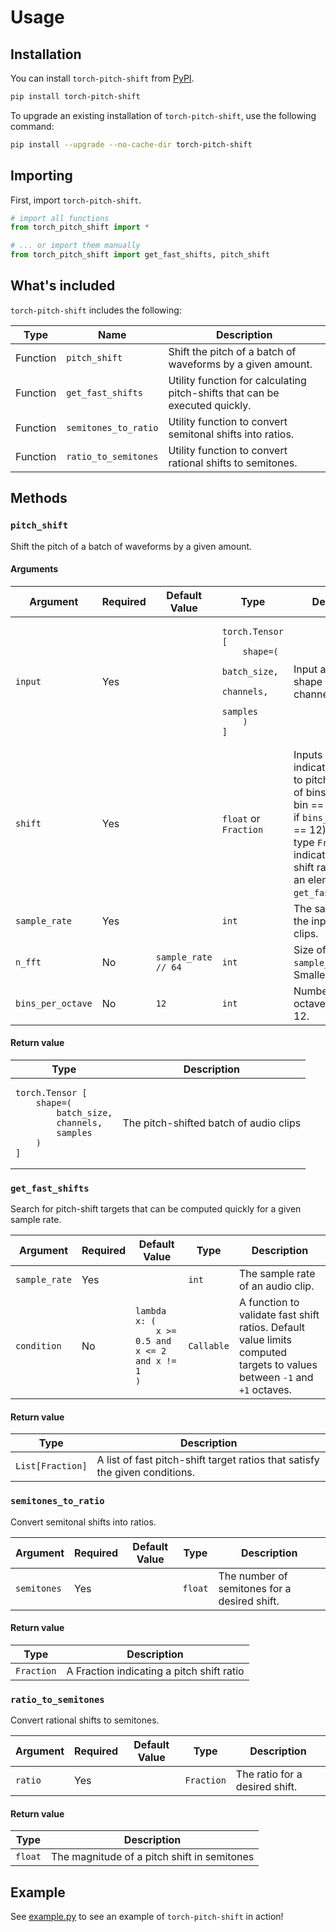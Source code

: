 # Usage

## Installation
You can install `torch-pitch-shift` from [PyPI](https://pypi.org/project/torch-pitch-shift/).

```bash
pip install torch-pitch-shift
```

To upgrade an existing installation of `torch-pitch-shift`, use the following command:

```bash
pip install --upgrade --no-cache-dir torch-pitch-shift
```

## Importing

First, import `torch-pitch-shift`.

```python
# import all functions
from torch_pitch_shift import *

# ... or import them manually
from torch_pitch_shift import get_fast_shifts, pitch_shift
```

## What's included
`torch-pitch-shift` includes the following:

<table>
  <thead>
    <tr>
      <th>Type</th>
      <th>Name</th>
      <th>Description</th>
    </tr>
  </thead>
  <tbody>
    <tr>
      <td>Function</td>
      <td><code>pitch_shift</code></td>
      <td>Shift the pitch of a batch of waveforms by a given amount.</td>
    </tr>
    <tr>
      <td>Function</td>
      <td><code>get_fast_shifts</code></td>
      <td>Utility function for calculating pitch-shifts that can be executed quickly.</td>
    </tr>
    <tr>
      <td>Function</td>
      <td><code>semitones_to_ratio</code></td>
      <td>Utility function to convert semitonal shifts into ratios.</td>
    </tr>
    <tr>
      <td>Function</td>
      <td><code>ratio_to_semitones</code></td>
      <td>Utility function to convert rational shifts to semitones.</td>
    </tr>
  </tbody>
</table>

## Methods

### `pitch_shift`
Shift the pitch of a batch of waveforms by a given amount.

#### Arguments

<table>
  <thead>
    <tr>
      <th>Argument</th>
      <th>Required</th>
      <th>Default Value</th>
      <th>Type</th>
      <th>Description</th>
    </tr>
  </thead>
  <tbody>
    <tr>
      <td><code>input</code></td>
      <td>Yes</td>
      <td></td>
<td><pre><code>torch.Tensor [
    shape=(
        batch_size,
        channels,
        samples
    )
]</code></pre></td>
      <td>Input audio clips of shape (batch_size, channels, samples)</td>
    </tr>
    <tr>
      <td><code>shift</code></td>
      <td>Yes</td>
      <td></td>
      <td><code>float</code> or <code>Fraction</code></td>
      <td>Inputs of type <code>float</code> indicate the amount to pitch-shift in # of bins (where 1 bin == 1 semitone if <code>bins_per_octave</code> == 12). Inputs of type <code>Fraction</code> indicate a pitch-shift ratio (usually an element in <code>get_fast_shifts()</code>).</td>
    </tr>
    <tr>
      <td><code>sample_rate</code></td>
      <td>Yes</td>
      <td></td>
      <td><code>int</code></td>
      <td>The sample rate of the input audio clips.</td>
    </tr>
    <tr>
      <td><code>n_fft</code></td>
      <td>No</td>
      <td><code>sample_rate // 64</code></td>
      <td><code>int</code></td>
      <td>Size of FFT. Default <code>sample_rate // 64</code>. Smaller is faster.</td>
    </tr>
    <tr>
      <td><code>bins_per_octave</code></td>
      <td>No</td>
      <td><code>12</code></td>
      <td><code>int</code></td>
      <td>Number of bins per octave. Default is 12.</td>
    </tr>
  </tbody>
</table>

#### Return value

<table>
  <thead>
    <tr>
      <th>Type</th>
      <th>Description</th>
    </tr>
  </thead>
  <tbody>
    <tr>
<td><pre><code>torch.Tensor [
    shape=(
        batch_size,
        channels,
        samples
    )
]</code></pre></td>
      <td>The pitch-shifted batch of audio clips</td>
    </tr>
  </tbody>
</table>

### `get_fast_shifts`
Search for pitch-shift targets that can be computed quickly for a given sample rate.

<table>
  <thead>
    <tr>
      <th>Argument</th>
      <th>Required</th>
      <th>Default Value</th>
      <th>Type</th>
      <th>Description</th>
    </tr>
  </thead>
  <tbody>
    <tr>
      <td><code>sample_rate</code></td>
      <td>Yes</td>
      <td></td>
      <td><code>int</code></td>
      <td>The sample rate of an audio clip.</td>
    </tr>
    <tr>
      <td><code>condition</code></td>
      <td>No</td>
      <td>
<pre><code>lambda x: (
    x &gt;= 0.5 and x &lt;= 2 and x != 1
)</code></pre>
      </td>
      <td><code>Callable</code></td>
      <td>A function to validate fast shift ratios. Default value limits computed targets to values between <code>-1</code> and <code>+1</code> octaves.</td>
    </tr>
  </tbody>
</table>

#### Return value

<table>
  <thead>
    <tr>
      <th>Type</th>
      <th>Description</th>
    </tr>
  </thead>
  <tbody>
    <tr>
      <td><code>List[Fraction]</code></td>
      <td>A list of fast pitch-shift target ratios that satisfy the given conditions.</td>
    </tr>
  </tbody>
</table>

### `semitones_to_ratio`
Convert semitonal shifts into ratios.

<table>
  <thead>
    <tr>
      <th>Argument</th>
      <th>Required</th>
      <th>Default Value</th>
      <th>Type</th>
      <th>Description</th>
    </tr>
  </thead>
  <tbody>
    <tr>
      <td><code>semitones</code></td>
      <td>Yes</td>
      <td></td>
      <td><code>float</code></td>
      <td>The number of semitones for a desired shift.</td>
    </tr>
  </tbody>
</table>

#### Return value

<table>
  <thead>
    <tr>
      <th>Type</th>
      <th>Description</th>
    </tr>
  </thead>
  <tbody>
    <tr>
      <td><code>Fraction</code></td>
      <td>A Fraction indicating a pitch shift ratio</td>
    </tr>
  </tbody>
</table>

### `ratio_to_semitones`
Convert rational shifts to semitones.

<table>
  <thead>
    <tr>
      <th>Argument</th>
      <th>Required</th>
      <th>Default Value</th>
      <th>Type</th>
      <th>Description</th>
    </tr>
  </thead>
  <tbody>
    <tr>
      <td><code>ratio</code></td>
      <td>Yes</td>
      <td></td>
      <td><code>Fraction</code></td>
      <td>The ratio for a desired shift.</td>
    </tr>
  </tbody>
</table>

#### Return value

<table>
  <thead>
    <tr>
      <th>Type</th>
      <th>Description</th>
    </tr>
  </thead>
  <tbody>
    <tr>
      <td><code>float</code></td>
      <td>The magnitude of a pitch shift in semitones</td>
    </tr>
  </tbody>
</table>

## Example

See [example.py](https://github.com/KentoNishi/torch-pitch-shift/blob/master/example.py) to see an example of `torch-pitch-shift` in action!

